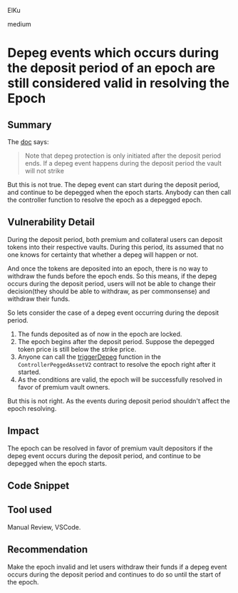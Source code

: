 ElKu

medium

# Depeg events which occurs during the deposit period of an epoch are still considered valid in resolving the Epoch

## Summary

The [doc](https://y2k-finance.gitbook.io/y2k-finance/products/earthquake/mechanics) says:
> Note that depeg protection is only initiated after the deposit period ends. If a depeg event happens during the deposit period the vault will not strike

But this is not true. The depeg event can start during the deposit period, and continue to be depegged when the epoch starts. Anybody can then call the controller function to resolve the epoch as a depegged epoch. 

## Vulnerability Detail

During the deposit period, both premium and collateral users can deposit tokens into their respective vaults. During this period, its assumed that no one knows for certainty that whether a depeg will happen or not. 

And once the tokens are deposited into an epoch, there is no way to withdraw the funds before the epoch ends. So this means, if the depeg occurs during the deposit period, users will not be able to change their decision(they should be able to withdraw, as per commonsense) and withdraw their funds.

So lets consider the case of a depeg event occurring during the deposit period. 

1. The funds deposited as of now in the epoch are locked. 
2. The epoch begins after the deposit period. Suppose the depegged token price is still below the strike price.
3. Anyone can call the [triggerDepeg](https://github.com/sherlock-audit/2023-03-Y2K/blob/main/Earthquake/src/v2/Controllers/ControllerPeggedAssetV2.sol#L51) function in the `ControllerPeggedAssetV2` contract  to resolve the epoch right after it started. 
4. As the conditions are valid, the epoch will be successfully resolved in favor of premium vault owners. 
 
But this is not right. As the events during deposit period shouldn't affect the epoch resolving.  

## Impact

The epoch can be resolved in favor of premium vault depositors if the depeg event occurs during the deposit period, and continue to be depegged when the epoch starts. 

## Code Snippet

## Tool used

Manual Review, VSCode.

## Recommendation

Make the epoch invalid and let users withdraw their funds if a depeg event occurs during the deposit period and continues to do so until the start of the epoch. 
